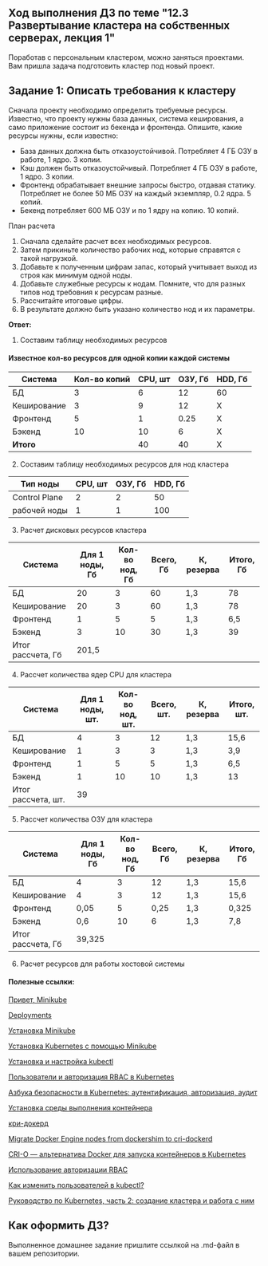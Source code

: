## Ход выполнения ДЗ по теме "12.3 Развертывание кластера на собственных серверах, лекция 1"
Поработав с персональным кластером, можно заняться проектами. Вам пришла задача подготовить кластер под новый проект.

## Задание 1: Описать требования к кластеру
Сначала проекту необходимо определить требуемые ресурсы. Известно, что проекту нужны база данных, система кеширования, а само приложение состоит из бекенда и фронтенда. Опишите, какие ресурсы нужны, если известно:

* База данных должна быть отказоустойчивой. Потребляет 4 ГБ ОЗУ в работе, 1 ядро. 3 копии.
* Кэш должен быть отказоустойчивый. Потребляет 4 ГБ ОЗУ в работе, 1 ядро. 3 копии.
* Фронтенд обрабатывает внешние запросы быстро, отдавая статику. Потребляет не более 50 МБ ОЗУ на каждый экземпляр, 0.2 ядра. 5 копий.
* Бекенд потребляет 600 МБ ОЗУ и по 1 ядру на копию. 10 копий.

План расчета
1. Сначала сделайте расчет всех необходимых ресурсов.
2. Затем прикиньте количество рабочих нод, которые справятся с такой нагрузкой.
3. Добавьте к полученным цифрам запас, который учитывает выход из строя как минимум одной ноды.
4. Добавьте служебные ресурсы к нодам. Помните, что для разных типов нод требовния к ресурсам разные.
5. Рассчитайте итоговые цифры.
6. В результате должно быть указано количество нод и их параметры.

**Ответ:**

1. Составим таблицу необходимых ресурсов

#### Известное кол-во ресурсов для одной копии каждой системы
Система|Кол-во копий|CPU, шт|ОЗУ, Гб|HDD, Гб
|-|-|-|-|-|
БД|3|6|12|60
Кеширование|3|9|12|X
Фронтенд|5|1|0.25|X
Бэкенд|10|10|6|X
**Итого**||40|40|X

2. Составим таблицу необходимых ресурсов для нод кластера

Тип ноды|CPU, шт|ОЗУ, Гб|HDD, Гб
|-|-|-|-|
Control Plane|2|2|50
рабочей ноды|1|1|100


3. Расчет дисковых ресурсов кластера

Система|Для 1 ноды, Гб|Кол-во нод, Гб|Всего, Гб|К, резерва|Итого, Гб
|-|-|-|-|-|-|
БД|20|3|60|1,3|78
Кеширование|20|3|60|1,3|78
Фронтенд|1|5|5|1,3|6,5
Бэкенд|3|10|30|1,3|39
Итог рассчета, Гб|201,5

4. Рассчет количества ядер CPU для кластера

Система|Для 1 ноды, шт.|Кол-во нод, шт.|Всего, шт.|К, резерва|Итого, шт.
|-|-|-|-|-|-|
БД|4|3|12|1,3|15,6
Кеширование|1|3|3|1,3|3,9
Фронтенд|1|5|5|1,3|6,5
Бэкенд|1|10|10|1,3|13
Итог рассчета, шт.|39

5. Рассчет количества ОЗУ для кластера

Система|Для 1 ноды, Гб|Кол-во нод, Гб|Всего, Гб|К, резерва|Итого, Гб
|-|-|-|-|-|-|
БД|4|3|12|1,3|15,6
Кеширование|4|3|12|1,3|15,6
Фронтенд|0,05|5|0,25|1,3|0,325
Бэкенд|0,6|10|6|1,3|7,8
Итог рассчета, Гб|39,325


6. Расчет ресурсов для работы хостовой системы









#### Полезные ссылки:

[Привет, Minikube](https://kubernetes.io/ru/docs/tutorials/hello-minikube/#%D1%81%D0%BE%D0%B7%D0%B4%D0%B0%D0%BD%D0%B8%D0%B5-%D0%BA%D0%BB%D0%B0%D1%81%D1%82%D0%B5%D1%80%D0%B0-minikube)

[Deployments](https://kubernetes.io/docs/concepts/workloads/controllers/deployment/)

[Установка Minikube](https://kubernetes.io/ru/docs/tasks/tools/install-minikube/)

[Установка Kubernetes с помощью Minikube](https://kubernetes.io/ru/docs/setup/learning-environment/minikube/)

[Установка и настройка kubectl](https://kubernetes.io/ru/docs/tasks/tools/install-kubectl/)


[Пользователи и авторизация RBAC в Kubernetes](https://habr.com/ru/company/flant/blog/470503/)

[Азбука безопасности в Kubernetes: аутентификация, авторизация, аудит](https://habr.com/ru/company/flant/blog/468679/)

[Установка среды выполнения контейнера](https://kubernetes.io/docs/setup/production-environment/tools/kubeadm/install-kubeadm/)

[кри-докерд](https://github.com/Mirantis/cri-dockerd)

[Migrate Docker Engine nodes from dockershim to cri-dockerd](https://kubernetes.io/docs/tasks/administer-cluster/migrating-from-dockershim/migrate-dockershim-dockerd/)

[CRI-O — альтернатива Docker для запуска контейнеров в Kubernetes](https://habr.com/ru/company/flant/blog/340010/)

[Использование авторизации RBAC](https://kubernetes.io/docs/reference/access-authn-authz/rbac/#referring-to-resources)

[Как изменить пользователей в kubectl?](https://stackoverflow.com/questions/61462892/how-to-change-users-in-kubectl)

[Руководство по Kubernetes, часть 2: создание кластера и работа с ним](https://habr.com/ru/company/ruvds/blog/438984/)

## Как оформить ДЗ?

Выполненное домашнее задание пришлите ссылкой на .md-файл в вашем репозитории.


